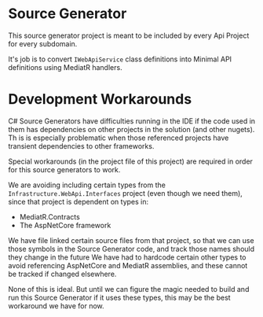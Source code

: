 # Source Generator

This source generator project is meant to be included by every Api Project for every subdomain.

It's job is to convert `IWebApiService` class definitions into Minimal API definitions using MediatR handlers.

# Development Workarounds

C# Source Generators have difficulties running in the IDE if the code used in them has dependencies on other projects in the solution (and other nugets).
Th is is especially problematic when those referenced projects have transient dependencies to other frameworks.

Special workarounds (in the project file of this project) are required in order for this source generators to work.

We are avoiding including certain types from the `Infrastructure.WebApi.Interfaces` project (even though we need them), since that project is dependent on types in:

* MediatR.Contracts
* The AspNetCore framework

We have file linked certain source files from that project, so that we can use those symbols in the Source Generator code, and track those names should they change in the future
We have had to hardcode certain other types to avoid referencing AspNetCore and MediatR assemblies, and these cannot be tracked if changed elsewhere.

None of this is ideal. But until we can figure the magic needed to build and run this Source Generator if it uses these types, this may be the best workaround we have for now. 